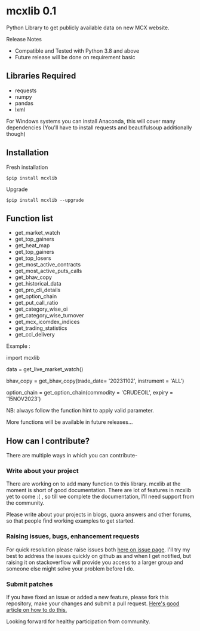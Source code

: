 # mcxlib 0.1

Python Library to get publicly available data on new MCX website.

Release Notes
* Compatible and Tested with Python 3.8 and above 
* Future release will be done on requirement basic

## Libraries Required
- requests
- numpy
- pandas
- lxml

For Windows systems you can install Anaconda, this will cover many dependencies (You'll have to install requests and beautifulsoup additionally though)

## Installation
Fresh installation 

```$pip install mcxlib```

Upgrade

```$pip install mcxlib --upgrade```

## Function list

* get_market_watch
* get_top_gainers
* get_heat_map
* get_top_gainers
* get_top_losers
* get_most_active_contracts
* get_most_active_puts_calls
* get_bhav_copy
* get_historical_data
* get_pro_cli_details
* get_option_chain
* get_put_call_ratio
* get_category_wise_oi
* get_category_wise_turnover
* get_mcx_icomdex_indices
* get_trading_statistics
* get_ccl_delivery

Example : 

import mcxlib

data = get_live_market_watch()

bhav_copy = get_bhav_copy(trade_date= '20231102', instrument = 'ALL')

option_chain = get_option_chain(commodity = 'CRUDEOIL', expiry = '15NOV2023')

NB: always follow the function hint to apply valid parameter.
                                            
More functions will be available in future releases...


## How can I contribute?
There are multiple ways in which you can contribute-

### Write about your project

There are working on to add many function to this library. mcxlib at the moment is short of good documentation. There are lot of features in mcxlib yet to come :( , so till we complete the documentation, I'll need support from the community.

Please write about your projects in blogs, quora answers and other forums, so that people find working examples to get started.

### Raising issues, bugs, enhancement requests

For quick resolution please raise issues both [here on issue page](https://github.com/RuchiTanmay/mcxlib/issues). I'll try my best to address the issues quickly on github as and when I get notified, but raising it on stackoverflow will provide you access to a larger group and someone else might solve your problem before I do.

### Submit patches

If you have fixed an issue or added a new feature, please fork this repository, make your changes and submit a pull request. [Here's good article on how to do this.](https://code.tutsplus.com/tutorials/how-to-collaborate-on-github--net-34267) 

Looking forward for healthy participation from community.
